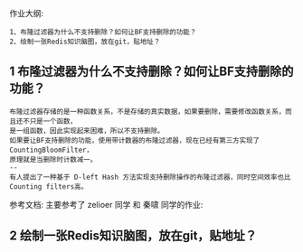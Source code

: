 作业大纲:

```
1、布隆过滤器为什么不支持删除？如何让BF支持删除的功能？
2、绘制一张Redis知识脑图，放在git，贴地址？
```

## 1 布隆过滤器为什么不支持删除？如何让BF支持删除的功能？

```
布隆过滤器存储的是一种函数关系，不是存储的真实数据，如果要删除，需要修改函数关系，而且还不只是一个函数，
是一组函数，因此实现起来困难，所以不支持删除。
如果要让BF支持删除的功能，使用带计数器的布隆过滤器，现在已经有第三方实现了CountingBloomFilter，
原理就是当删除时计数减一。
--
有人提出了一种基于 D-left Hash 方法实现支持删除操作的布隆过滤器，同时空间效率也比Counting filters高。
```

参考文档: 主要参考了 zelioer 同学 和 秦啸 同学的作业:



## 2 绘制一张Redis知识脑图，放在git，贴地址？



